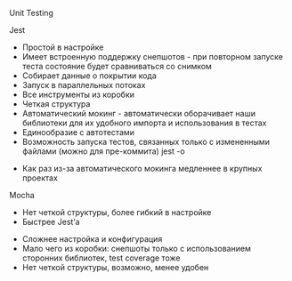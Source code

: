 Unit Testing

Jest

+ Простой в настройке
+ Имеет встроенную поддержку снепшотов - при повторном запуске теста состояние будет сравниваться со снимком
+ Собирает данные о покрытии кода
+ Запуск в параллельных потоках
+ Все инструменты из коробки
+ Четкая структура
+ Автоматический мокинг - автоматически оборачивает наши библиотеки для их удобного импорта и использования в тестах
+ Единообразие с автотестами
+ Возможность запуска тестов, связанных только с измененными файлами (можно для пре-коммита) jest -o

- Как раз из-за автоматического мокинга медленнее в крупных проектах

Mocha

+ Нет четкой структуры, более гибкий в настройке
+ Быстрее Jest’а


- Сложнее настройка и конфигурация
- Мало чего из коробки: снепшоты только с использованием сторонних библиотек, test coverage тоже
- Нет четкой структуры, возможно, менее удобен

